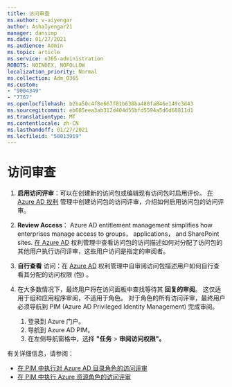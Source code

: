```yaml
---
title: 访问审查
ms.author: v-aiyengar
author: AshaIyengar21
manager: dansimp
ms.date: 01/27/2021
ms.audience: Admin
ms.topic: article
ms.service: o365-administration
ROBOTS: NOINDEX, NOFOLLOW
localization_priority: Normal
ms.collection: Adm_O365
ms.custom:
- "9004349"
- "7767"
ms.openlocfilehash: b2ba50c4f8e667f81b638ba480fa846e149c3d43
ms.sourcegitcommit: eb685eea3ab312d404d55bfd5594a5d6d68811d1
ms.translationtype: MT
ms.contentlocale: zh-CN
ms.lasthandoff: 01/27/2021
ms.locfileid: "50013919"
---
```

# <a name="access-reviews"></a>访问审查

1. **启用访问评审**：可以在创建新的访问包或编辑现有访问包时启用评价。 [在 Azure AD 权利](https://docs.microsoft.com/azure/active-directory/governance/entitlement-management-access-reviews-create) 管理中创建访问包的访问评审，介绍如何启用访问包的访问评审。

1. **Review Access**： Azure AD entitlement management simplifies how enterprises manage access to groups， applications， and SharePoint sites. [在 Azure AD](https://docs.microsoft.com/azure/active-directory/governance/entitlement-management-access-reviews-create) 权利管理中查看访问包的访问描述如何对分配了访问包的其他用户执行访问评审，这些用户访问是指定的审阅者。

1. **自行查看** 访问：在 [Azure AD](https://docs.microsoft.com/azure/active-directory/governance/entitlement-management-access-reviews-self-review) 权利管理中自审阅访问包描述用户如何自行查看其分配的访问权限 (包) 。

1. 在大多数情况下，最终用户将在访问面板中查找等待其 **回复的审阅**。 这仅适用于组和应用程序审阅，不适用于角色。 对于角色的所有访问评审，最终用户必须导航到 PIM (Azure AD Privileged Identity Management) 完成审阅。

    1. 登录到 Azure 门户。
    2. 导航到 Azure AD PIM。
    3. 在左侧导航窗格中，选择 **"任务**  >  **审阅访问权限"。**
    
有关详细信息，请参阅：

- [在 PIM 中执行对 Azure AD 目录角色的访问评审 ](https://docs.microsoft.com/azure/active-directory/privileged-identity-management/pim-how-to-perform-security-review/)
- [在 PIM 中执行 Azure 资源角色的访问评审](https://docs.microsoft.com/azure/active-directory/privileged-identity-management/pim-resource-roles-perform-access-review/)